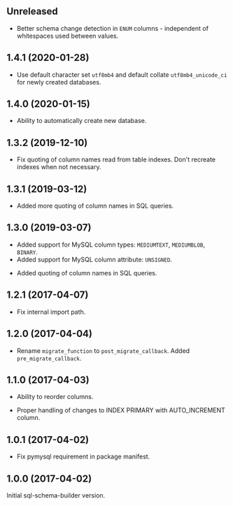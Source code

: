 
## Unreleased

* Better schema change detection in `ENUM` columns - independent of whitespaces used between values.


## 1.4.1 (2020-01-28)

+ Use default character set `utf8mb4` and default collate `utf8mb4_unicode_ci` for newly created databases.


## 1.4.0 (2020-01-15)

+ Ability to automatically create new database.


## 1.3.2 (2019-12-10)

* Fix quoting of column names read from table indexes. Don't recreate indexes when not necessary.


## 1.3.1 (2019-03-12)

* Added more quoting of column names in SQL queries.


## 1.3.0 (2019-03-07)

+ Added support for MySQL column types: `MEDIUMTEXT`, `MEDIUMBLOB`, `BINARY`.
+ Added support for MySQL column attribute: `UNSIGNED`.
* Added quoting of column names in SQL queries.


## 1.2.1 (2017-04-07)

* Fix internal import path.


## 1.2.0 (2017-04-04)

+ Rename `migrate_function` to `post_migrate_callback`. Added `pre_migrate_callback`.


## 1.1.0 (2017-04-03)

+ Ability to reorder columns.
* Proper handling of changes to INDEX PRIMARY with AUTO_INCREMENT column.


## 1.0.1 (2017-04-02)

* Fix pymysql requirement in package manifest.


## 1.0.0 (2017-04-02)

Initial sql-schema-builder version.
